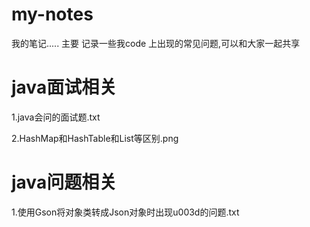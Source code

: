 # my-notes
我的笔记.....
主要 记录一些我code 上出现的常见问题,可以和大家一起共享



# java面试相关

1.java会问的面试题.txt

2.HashMap和HashTable和List等区别.png




# java问题相关

1.使用Gson将对象类转成Json对象时出现u003d的问题.txt

